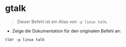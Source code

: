 # gtalk

> Dieser Befehl ist ein Alias von `-p linux talk`.

- Zeige die Dokumentation für den originalen Befehl an:

`tldr -p linux talk`
